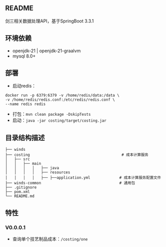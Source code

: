 
## README

剑三相关数据处理API，基于SpringBoot 3.3.1 

## 环境依赖
- openjdk-21 | openjdk-21-graalvm
- mysql 8.0+

## 部署
- 启动redis：
```shell
docker run -p 6379:6379 -v /home/redis/data:/data \
-v /home/redis/redis.conf:/etc/redis/redis.conf \
--name redis redis
```

- 打包：`mvn clean package -DskipTests`
- 启动：`java -jar costing/target/costing.jar`


## 目录结构描述
```text
├── winds                                                       
├── costing                                         # 成本计算服务
│   ├── src           
│   │   ├── main   
│   │   │   │   ├── java
│   │   │   │   ├── resources
│   │   │   │   ├── ├──application.yml             # 成本计算服务配置文件
├── winds-common                                   # 通用包
├── .gitignore
├── pom.xml
└── README.md
```

## 特性

### V0.0.0.1
- 查询单个技艺制品成本：`/costing/one`